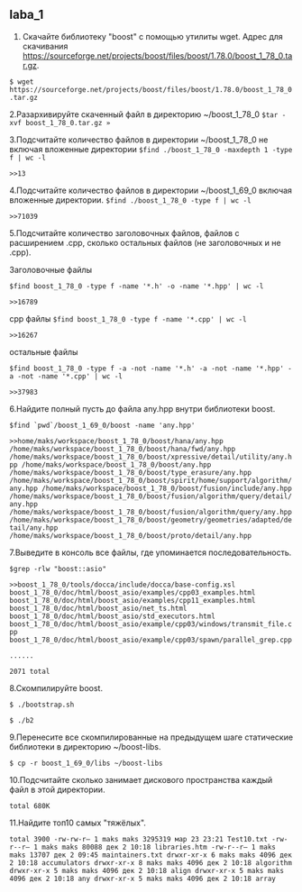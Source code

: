 ## laba_1
1. Скачайте библиотеку "boost" с помощью утилиты wget. Адрес для скачивания
https://sourceforge.net/projects/boost/files/boost/1.78.0/boost_1_78_0.tar.gz.

``$ wget https://sourceforge.net/projects/boost/files/boost/1.78.0/boost_1_78_0.tar.gz``

2.Разархивируйте скаченный файл в директорию ~/boost_1_78_0
``$tar -xvf boost_1_78_0.tar.gz »``

3.Подсчитайте количество файлов в директории ~/boost_1_78_0 не включая вложенные директории
``$find ./boost_1_78_0 -maxdepth 1 -type f | wc -l ``

``>>13``

4.Подсчитайте количество файлов в директории ~/boost_1_69_0 включая вложенные директории.
``$find ./boost_1_78_0 -type f | wc -l ``

``>>71039``

5.Подсчитайте количество заголовочных файлов, файлов с расширением .cpp, сколько остальных файлов (не заголовочных и не .cpp).

Заголовочные файлы

``$find boost_1_78_0 -type f -name '*.h' -o -name '*.hpp' | wc -l``

``>>16789``

cpp файлы
``$find boost_1_78_0 -type f -name '*.cpp' | wc -l``

``>>16267``

остальные файлы

``$find boost_1_78_0 -type f -a -not -name '*.h' -a -not -name '*.hpp' -a -not -name '*.cpp' | wc -l``

``>>37983``

6.Найдите полный пусть до файла any.hpp внутри библиотеки boost.

``$find `pwd`/boost_1_69_0/boost -name 'any.hpp'``

``>>home/maks/workspace/boost_1_78_0/boost/hana/any.hpp
/home/maks/workspace/boost_1_78_0/boost/hana/fwd/any.hpp
/home/maks/workspace/boost_1_78_0/boost/xpressive/detail/utility/any.hpp
/home/maks/workspace/boost_1_78_0/boost/any.hpp
/home/maks/workspace/boost_1_78_0/boost/type_erasure/any.hpp
/home/maks/workspace/boost_1_78_0/boost/spirit/home/support/algorithm/any.hpp
/home/maks/workspace/boost_1_78_0/boost/fusion/include/any.hpp
/home/maks/workspace/boost_1_78_0/boost/fusion/algorithm/query/detail/any.hpp
/home/maks/workspace/boost_1_78_0/boost/fusion/algorithm/query/any.hpp
/home/maks/workspace/boost_1_78_0/boost/geometry/geometries/adapted/detail/any.hpp
/home/maks/workspace/boost_1_78_0/boost/proto/detail/any.hpp``

7.Выведите в консоль все файлы, где упоминается последовательность.

``$grep -rlw "boost::asio" ``

``>>boost_1_78_0/tools/docca/include/docca/base-config.xsl
boost_1_78_0/doc/html/boost_asio/examples/cpp03_examples.html
boost_1_78_0/doc/html/boost_asio/examples/cpp11_examples.html
boost_1_78_0/doc/html/boost_asio/net_ts.html
boost_1_78_0/doc/html/boost_asio/std_executors.html
boost_1_78_0/doc/html/boost_asio/example/cpp03/windows/transmit_file.cpp
boost_1_78_0/doc/html/boost_asio/example/cpp03/spawn/parallel_grep.cpp``

``......``

``2071 total``

8.Скомпилируйте boost. 

``$ ./bootstrap.sh``

``$ ./b2``

9.Перенесите все скомпилированные на предыдущем шаге статические библиотеки в директорию ~/boost-libs.

``$ cp -r boost_1_69_0/libs ~/boost-libs``

10.Подсчитайте сколько занимает дискового пространства каждый файл в этой директории.

``total 680K``

11.Найдите топ10 самых "тяжёлых".

``total 3900
-rw-rw-r— 1 maks maks 3295319 мар 23 23:21 Test10.txt
-rw-r--r— 1 maks maks 80088 дек 2 10:18 libraries.htm
-rw-r--r— 1 maks maks 13707 дек 2 09:45 maintainers.txt
drwxr-xr-x 6 maks maks 4096 дек 2 10:18 accumulators
drwxr-xr-x 8 maks maks 4096 дек 2 10:18 algorithm
drwxr-xr-x 5 maks maks 4096 дек 2 10:18 align
drwxr-xr-x 5 maks maks 4096 дек 2 10:18 any
drwxr-xr-x 5 maks maks 4096 дек 2 10:18 array``
